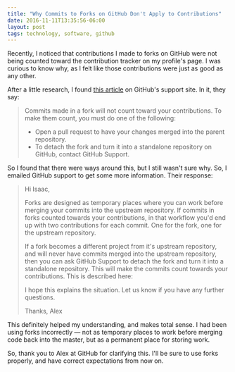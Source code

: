 ```yaml
---
title: "Why Commits to Forks on GitHub Don't Apply to Contributions"
date: 2016-11-11T13:35:56-06:00
layout: post
tags: technology, software, github
---
```


Recently, I noticed that contributions I made to forks on GitHub were not being counted toward the contribution tracker on my profile's page. I was curious to know why, as I felt like those contributions were just as good as any other.

After a little research, I found [this article][1] on GitHub's support site. In it, they say:

> Commits made in a fork will not count toward your contributions. To make them count, you must do one of the following:
> 
> - Open a pull request to have your changes merged into the parent repository.
> - To detach the fork and turn it into a standalone repository on GitHub, contact GitHub Support.

So I found that there were ways around this, but I still wasn't sure why. So, I emailed GitHub support to get some more information. Their response:

> Hi Isaac,
> 
> Forks are designed as temporary places where you can work before merging your commits into the upstream repository. If commits in forks counted towards your contributions, in that workflow you'd end up with two contributions for each commit. One for the fork, one for the upstream repository.
> 
> If a fork becomes a different project from it's upstream repository, and will never have commits merged into the upstream repository, then you can ask GitHub Support to detach the fork and turn it into a standalone repository. This will make the commits count towards your contributions. This is described here:
> 
> I hope this explains the situation. Let us know if you have any further questions.
> 
> Thanks, Alex

This definitely helped my understanding, and makes total sense. I had been using forks incorrectly — not as temporary places to work before merging code back into the master, but as a permanent place for storing work.

So, thank you to Alex at GitHub for clarifying this. I'll be sure to use forks properly, and have correct expectations from now on.

[1]:	https://help.github.com/articles/why-are-my-contributions-not-showing-up-on-my-profile/